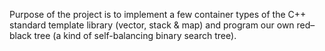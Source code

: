 Purpose of the project is to implement a few container types of the C++ standard template library (vector, stack & map) and program our own red–black tree (a kind of self-balancing binary search tree).
